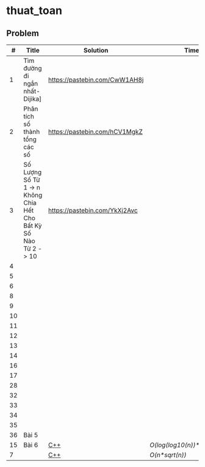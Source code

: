 # thuat_toan
## Problem
| # | Title | Solution | Time | Space | Difficulty | Note | Tag|
|---| --------- | --- | --- | --- | --- | --- | ---------- |
|1|Tìm đường đi ngắn nhất-Dijika]|https://pastebin.com/CwW1AH8j|  |  | Easy | |https://mega.nz/#!P0NFGawD!kFB2UEokdgpOtCINVWqegOhvkxc2veX1xODqSAqbIx0 |
|2|Phân tích số thành tổng các số |https://pastebin.com/hCV1MgkZ | | | | | |
|3|Số Lượng Số Từ 1 -> n Không Chia Hết Cho Bất Kỳ Số Nào Từ 2 -> 10 |https://pastebin.com/YkXj2Avc | | | | |https://mega.nz/#!3tFkSAQI!5eCvgq7sPO1cW8WfQA9wakoBlRXMpMHNVbtL-lx60fQ |
|4| | | | | | | |
|5| | | | | | | |
|6| | | | | | | |
|8| | | | | | | |
|9| | | | | | | |
|10| | | | | | | |
|11| | | | | | | |
|12| | | | | | | |
|13| | | | | | | |
|14| | | | | | | |
|16| | | | | | | |
|17| | | | | | | |
|28| | | | | | | |
|32| | | | | | | |
|33| | | | | | | |
|34| | | | | | | |
|35| | | | | | | |
|36|Bài 5| | | | | | |
|15|Bài 6| [C++](./Solution/Buổi%202/bai_6.cpp) | _O(log(log10(n))*log10(n)^2)_ | _O(n)_ | Easy | | |
|7| | [C++](./Solution/Buổi%201/bai_7.cpp)| _O(n*sqrt(n))_ | _O(1)_ | Easy | | |
